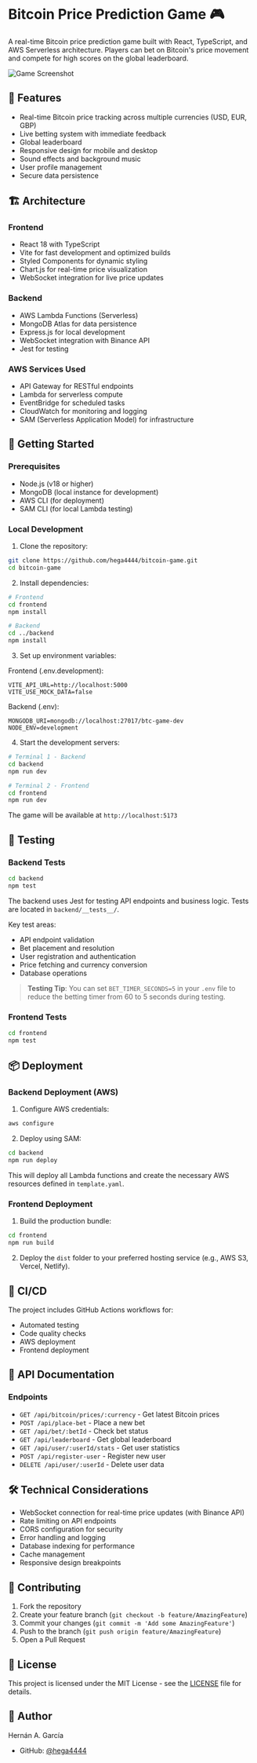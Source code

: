 # Bitcoin Price Prediction Game 🎮

A real-time Bitcoin price prediction game built with React, TypeScript, and AWS Serverless architecture. Players can bet on Bitcoin's price movement and compete for high scores on the global leaderboard.

![Game Screenshot](./cover.png)

## 🎯 Features

- Real-time Bitcoin price tracking across multiple currencies (USD, EUR, GBP)
- Live betting system with immediate feedback
- Global leaderboard
- Responsive design for mobile and desktop
- Sound effects and background music
- User profile management
- Secure data persistence

## 🏗️ Architecture

### Frontend
- React 18 with TypeScript
- Vite for fast development and optimized builds
- Styled Components for dynamic styling
- Chart.js for real-time price visualization
- WebSocket integration for live price updates

### Backend
- AWS Lambda Functions (Serverless)
- MongoDB Atlas for data persistence
- Express.js for local development
- WebSocket integration with Binance API
- Jest for testing

### AWS Services Used
- API Gateway for RESTful endpoints
- Lambda for serverless compute
- EventBridge for scheduled tasks
- CloudWatch for monitoring and logging
- SAM (Serverless Application Model) for infrastructure

## 🚀 Getting Started

### Prerequisites
- Node.js (v18 or higher)
- MongoDB (local instance for development)
- AWS CLI (for deployment)
- SAM CLI (for local Lambda testing)

### Local Development

1. Clone the repository:
~~~bash
git clone https://github.com/hega4444/bitcoin-game.git
cd bitcoin-game
~~~

2. Install dependencies:
~~~bash
# Frontend
cd frontend
npm install

# Backend
cd ../backend
npm install
~~~

3. Set up environment variables:

Frontend (.env.development):
~~~
VITE_API_URL=http://localhost:5000
VITE_USE_MOCK_DATA=false
~~~

Backend (.env):
~~~
MONGODB_URI=mongodb://localhost:27017/btc-game-dev
NODE_ENV=development
~~~

4. Start the development servers:
~~~bash
# Terminal 1 - Backend
cd backend
npm run dev

# Terminal 2 - Frontend
cd frontend
npm run dev
~~~

The game will be available at `http://localhost:5173`

## 🧪 Testing

### Backend Tests
~~~bash
cd backend
npm test
~~~

The backend uses Jest for testing API endpoints and business logic. Tests are located in `backend/__tests__/`.

Key test areas:
- API endpoint validation
- Bet placement and resolution
- User registration and authentication
- Price fetching and currency conversion
- Database operations

> **Testing Tip**: You can set `BET_TIMER_SECONDS=5` in your `.env` file to reduce the betting timer from 60 to 5 seconds during testing.

### Frontend Tests
~~~bash
cd frontend
npm test
~~~

## 📦 Deployment

### Backend Deployment (AWS)

1. Configure AWS credentials:
~~~bash
aws configure
~~~

2. Deploy using SAM:
~~~bash
cd backend
npm run deploy
~~~

This will deploy all Lambda functions and create the necessary AWS resources defined in `template.yaml`.

### Frontend Deployment

1. Build the production bundle:
~~~bash
cd frontend
npm run build
~~~

2. Deploy the `dist` folder to your preferred hosting service (e.g., AWS S3, Vercel, Netlify).

## 🔄 CI/CD

The project includes GitHub Actions workflows for:
- Automated testing
- Code quality checks
- AWS deployment
- Frontend deployment

## 📝 API Documentation

### Endpoints

- `GET /api/bitcoin/prices/:currency` - Get latest Bitcoin prices
- `POST /api/place-bet` - Place a new bet
- `GET /api/bet/:betId` - Check bet status
- `GET /api/leaderboard` - Get global leaderboard
- `GET /api/user/:userId/stats` - Get user statistics
- `POST /api/register-user` - Register new user
- `DELETE /api/user/:userId` - Delete user data

## 🛠️ Technical Considerations

- WebSocket connection for real-time price updates (with Binance API)
- Rate limiting on API endpoints
- CORS configuration for security
- Error handling and logging
- Database indexing for performance
- Cache management
- Responsive design breakpoints

## 🤝 Contributing

1. Fork the repository
2. Create your feature branch (`git checkout -b feature/AmazingFeature`)
3. Commit your changes (`git commit -m 'Add some AmazingFeature'`)
4. Push to the branch (`git push origin feature/AmazingFeature`)
5. Open a Pull Request

## 📄 License

This project is licensed under the MIT License - see the [LICENSE](LICENSE) file for details.

## 👤 Author

Hernán A. García
- GitHub: [@hega4444](https://github.com/hega4444)
